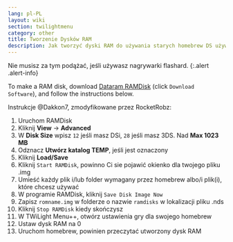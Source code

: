 ```yaml
---
lang: pl-PL
layout: wiki
section: twilightmenu
category: other
title: Tworzenie Dysków RAM
description: Jak tworzyć dyski RAM do używania starych homebrew DS używając TWiLight Menu++
---
```


Nie musisz za tym podążać, jeśli używasz nagrywarki flashard.
{:.alert .alert-info}

To make a RAM disk, download [Dataram RAMDisk](http://memory.dataram.com/products-and-services/software/ramdisk#freeware) (click `Download Software`), and follow the instructions below.

Instrukcje @Dakkon7, zmodyfikowane przez RocketRobz:

1. Uruchom RAMDisk
1. Kliknij **View** -> **Advanced**
1. W **Disk Size** wpisz `12` jeśli masz DSi, `28` jeśli masz 3DS. Nad **Max 1023 MB**
1. Odznacz **Utwórz katalog TEMP**, jeśli jest oznaczony
1. Kliknij **Load/Save**
1. Kliknij `Start RAMDisk`, powinno Ci sie pojawić okienko dla twojego pliku .img
1. Umieść każdy plik i/lub folder wymagany przez homebrew albo/i plik(i), które chcesz używać
1. W programie RAMDisk, kliknij `Save Disk Image Now`
1. Zapisz `romname.img` w folderze o nazwie `ramdisks` w lokalizacji pliku .nds
1. Kliknij `Stop RAMDisk` kiedy skończysz
1. W TWiLight Menu++, otwórz ustawienia gry dla swojego homebrew
1. Ustaw dysk RAM na 0
1. Uruchom homebrew, powinien przeczytać utworzony dysk RAM
